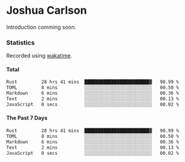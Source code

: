 # Joshua Carlson

Introduction comming soon.

### Statistics
Recorded using [wakatime](wakatime.com).

#### Total 
<!--START_SECTION:waka_all_time-->

```txt
Rust         28 hrs 41 mins  ████████████████████████▓   98.99 %
TOML         8 mins          ░░░░░░░░░░░░░░░░░░░░░░░░░   00.50 %
Markdown     6 mins          ░░░░░░░░░░░░░░░░░░░░░░░░░   00.36 %
Text         2 mins          ░░░░░░░░░░░░░░░░░░░░░░░░░   00.13 %
JavaScript   0 secs          ░░░░░░░░░░░░░░░░░░░░░░░░░   00.02 %
```

<!--END_SECTION:waka_all_time-->

#### The Past 7 Days
<!--START_SECTION:waka_last_7-->

```txt
Rust         28 hrs 41 mins  ████████████████████████▓   98.99 %
TOML         8 mins          ░░░░░░░░░░░░░░░░░░░░░░░░░   00.50 %
Markdown     6 mins          ░░░░░░░░░░░░░░░░░░░░░░░░░   00.36 %
Text         2 mins          ░░░░░░░░░░░░░░░░░░░░░░░░░   00.13 %
JavaScript   0 secs          ░░░░░░░░░░░░░░░░░░░░░░░░░   00.02 %
```

<!--END_SECTION:waka_last_7-->
